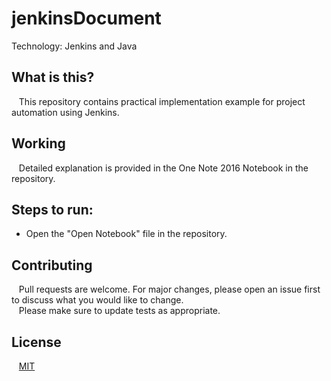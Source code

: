 # jenkinsDocument

Technology: Jenkins and Java <br/>

## What is this?
&nbsp;&nbsp; This repository contains practical implementation example for project automation using Jenkins. <br/>

## Working
&nbsp;&nbsp; Detailed explanation is provided in the One Note 2016 Notebook in the repository.

## Steps to run:
* Open the "Open Notebook" file in the repository. <br/>

## Contributing
&nbsp;&nbsp; Pull requests are welcome. For major changes, please open an issue first to discuss what you would like to change. <br/>
&nbsp;&nbsp; Please make sure to update tests as appropriate.

## License
&nbsp;&nbsp; [MIT](https://choosealicense.com/licenses/mit/)
